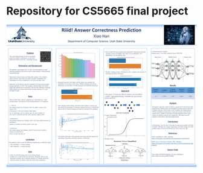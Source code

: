 # Repository for CS5665 final project
![](https://github.com/hanxiao0607/CS5665/blob/main/B0_Xiao_Han_Riiid!%20Answer%20Correctness%20Prediction.jpg)
